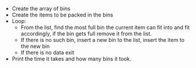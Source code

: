 * Create the array of bins
* Create the items to be packed in the bins
* Loop:
    * From the list, find the most full bin the current item can fit into and fit accordingly, if the bin gets full remove it from the list.
    * If there is no such bin, insert a new bin to the list, insert the item to the new bin
    * If there is no data exit
* Print the time it takes and how many bins it took.
